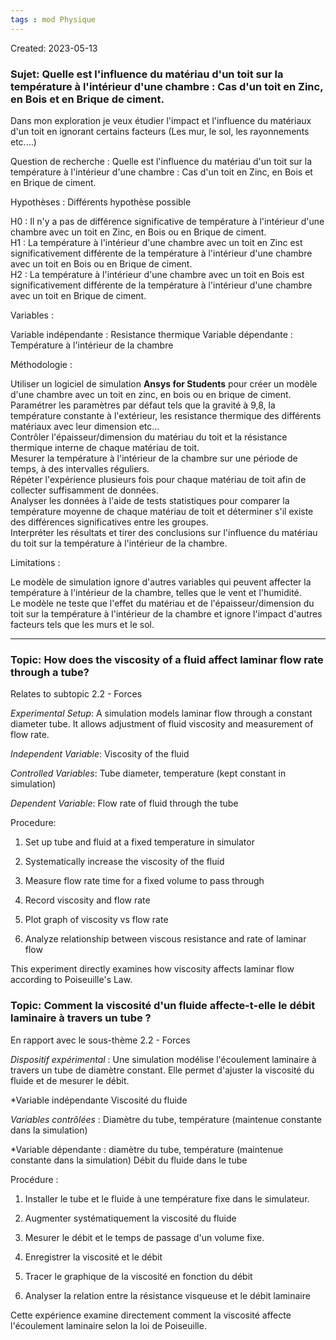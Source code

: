 ```yaml
---
tags : mod Physique
---
```

Created: 2023-05-13

### **Sujet**: Quelle est l'influence du matériau d'un toit sur la température à l'intérieur d'une chambre : Cas d'un toit en Zinc, en Bois et en Brique de ciment.

Dans mon exploration je veux étudier l'impact et l'influence du matériaux d'un toit en ignorant certains facteurs (Les mur, le sol, les rayonnements  etc....)

Question de recherche : Quelle est l'influence du matériau d'un toit sur la température à l'intérieur d'une chambre : Cas d'un toit en Zinc, en Bois et en Brique de ciment.

Hypothèses : Différents hypothèse possible

H0 : Il n'y a pas de différence significative de température à l'intérieur d'une chambre avec un toit en Zinc, en Bois ou en Brique de ciment.  
H1 : La température à l'intérieur d'une chambre avec un toit en Zinc est significativement différente de la température à l'intérieur d'une chambre avec un toit en Bois ou en Brique de ciment.  
H2 : La température à l'intérieur d'une chambre avec un toit en Bois est significativement différente de la température à l'intérieur d'une chambre avec un toit en Brique de ciment.

Variables :

Variable indépendante : Resistance thermique
Variable dépendante : Température à l'intérieur de la chambre

Méthodologie :

Utiliser un logiciel de simulation **Ansys for Students** pour créer un modèle d'une chambre avec un toit en zinc, en bois ou en brique de ciment.  
Paramétrer les paramètres par défaut tels que la gravité à 9,8, la température constante à l'extérieur, les resistance thermique des différents matériaux avec leur dimension etc...  
Contrôler l'épaisseur/dimension du matériau du toit et la résistance thermique interne de chaque matériau de toit.  
Mesurer la température à l'intérieur de la chambre sur une période de temps, à des intervalles réguliers.  
Répéter l'expérience plusieurs fois pour chaque matériau de toit afin de collecter suffisamment de données.  
Analyser les données à l'aide de tests statistiques pour comparer la température moyenne de chaque matériau de toit et déterminer s'il existe des différences significatives entre les groupes.  
Interpréter les résultats et tirer des conclusions sur l'influence du matériau du toit sur la température à l'intérieur de la chambre.

Limitations :

Le modèle de simulation ignore d'autres variables qui peuvent affecter la température à l'intérieur de la chambre, telles que le vent et l'humidité.  
Le modèle ne teste que l'effet du matériau et de l'épaisseur/dimension du toit sur la température à l'intérieur de la chambre et ignore l'impact d'autres facteurs tels que les murs et le sol.

-------

### **Topic:** How does the viscosity of a fluid affect laminar flow rate through a tube?

Relates to subtopic 2.2 - Forces 

*Experimental Setup*: A simulation models laminar flow through a constant diameter tube. It allows adjustment of fluid viscosity and measurement of flow rate.

*Independent Variable*: Viscosity of the fluid

*Controlled Variables*: Tube diameter, temperature (kept constant in simulation)

*Dependent Variable*: Flow rate of fluid through the tube

Procedure:

1. Set up tube and fluid at a fixed temperature in simulator
    
2. Systematically increase the viscosity of the fluid
    
3. Measure flow rate time for a fixed volume to pass through
    
4. Record viscosity and flow rate
    
5. Plot graph of viscosity vs flow rate
    
6. Analyze relationship between viscous resistance and rate of laminar flow
    

This experiment directly examines how viscosity affects laminar flow according to Poiseuille's Law. 
### **Topic:** Comment la viscosité d'un fluide affecte-t-elle le débit laminaire à travers un tube ?

En rapport avec le sous-thème 2.2 - Forces 

*Dispositif expérimental* : Une simulation modélise l'écoulement laminaire à travers un tube de diamètre constant. Elle permet d'ajuster la viscosité du fluide et de mesurer le débit.

*Variable indépendante Viscosité du fluide

*Variables contrôlées* : Diamètre du tube, température (maintenue constante dans la simulation)

*Variable dépendante : diamètre du tube, température (maintenue constante dans la simulation) Débit du fluide dans le tube

Procédure :

1. Installer le tube et le fluide à une température fixe dans le simulateur.
    
2. Augmenter systématiquement la viscosité du fluide
    
3. Mesurer le débit et le temps de passage d'un volume fixe.
    
4. Enregistrer la viscosité et le débit
    
5. Tracer le graphique de la viscosité en fonction du débit
    
6. Analyser la relation entre la résistance visqueuse et le débit laminaire
    

Cette expérience examine directement comment la viscosité affecte l'écoulement laminaire selon la loi de Poiseuille. 

